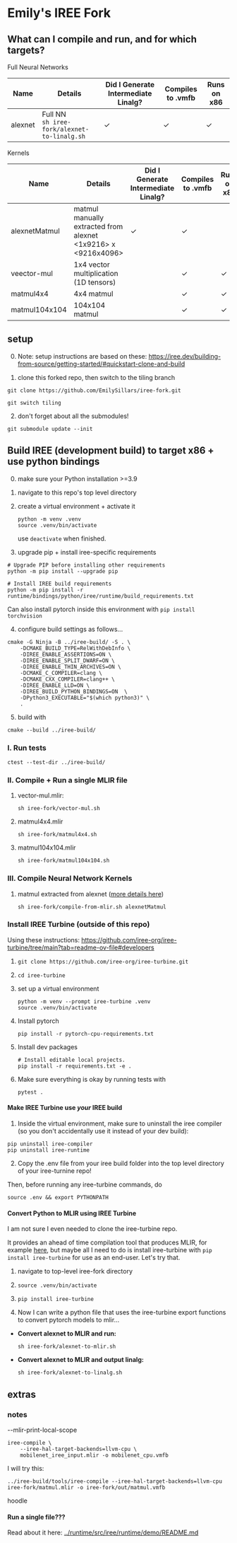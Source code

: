 # Emily's IREE Fork

## What can I compile and run, and for which targets?

Full Neural Networks

| Name    | Details                                          | Did I Generate Intermediate Linalg? | Compiles to .vmfb | Runs on x86 |
| ------- | ------------------------------------------------ | ----------------------------------- | ----------------- | ----------- |
| alexnet | Full NN<br />`sh iree-fork/alexnet-to-linalg.sh` | ✓                                   | ✓                 | ✓           |

Kernels

| Name          | Details                                                      | Did I Generate Intermediate Linalg? | Compiles to .vmfb | Runs on x86 |
| ------------- | ------------------------------------------------------------ | ----------------------------------- | ----------------- | ----------- |
| alexnetMatmul | matmul manually extracted from alexnet<br /><1x9216> x <9216x4096> | ✓                                   | ✓                 |             |
| veector-mul   | 1x4 vector multiplication (1D tensors)                       |                                     | ✓                 | ✓           |
| matmul4x4     | 4x4 matmul                                                   |                                     | ✓                 | ✓           |
| matmul104x104 | 104x104 matmul                                               |                                     | ✓                 | ✓           |

## setup

0. Note: setup instructions are based on these: https://iree.dev/building-from-source/getting-started/#quickstart-clone-and-build

1. clone this forked repo, then switch to the tiling branch

```
git clone https://github.com/EmilySillars/iree-fork.git

git switch tiling
```

2. don't forget about all the submodules!

```
git submodule update --init
```

## Build IREE (development build) to target x86 + use python bindings

0. make sure your  Python installation >=3.9

1. navigate to this repo's top level directory

2. create a virtual environment + activate it

   ```
   python -m venv .venv
   source .venv/bin/activate
   ```

   use `deactivate` when finished.

3. upgrade pip + install iree-specific requirements

```
# Upgrade PIP before installing other requirements
python -m pip install --upgrade pip

# Install IREE build requirements
python -m pip install -r runtime/bindings/python/iree/runtime/build_requirements.txt
```

Can also install pytorch inside this environment with `pip install torchvision `

4. configure build settings as follows...

```
cmake -G Ninja -B ../iree-build/ -S . \
    -DCMAKE_BUILD_TYPE=RelWithDebInfo \
    -DIREE_ENABLE_ASSERTIONS=ON \
    -DIREE_ENABLE_SPLIT_DWARF=ON \
    -DIREE_ENABLE_THIN_ARCHIVES=ON \
    -DCMAKE_C_COMPILER=clang \
    -DCMAKE_CXX_COMPILER=clang++ \
    -DIREE_ENABLE_LLD=ON \
    -DIREE_BUILD_PYTHON_BINDINGS=ON  \
    -DPython3_EXECUTABLE="$(which python3)" \
    .
```

5. build with

```
cmake --build ../iree-build/
```

### I. Run tests

```
ctest --test-dir ../iree-build/
```

### II. Compile + Run a single MLIR file

1. vector-mul.mlir: 
   ````
   sh iree-fork/vector-mul.sh
   ````

2. matmul4x4.mlir
   ```
   sh iree-fork/matmul4x4.sh
   ```

3. matmul104x104.mlir
   ```
   sh iree-fork/matmul104x104.sh
   ```

### III. Compile Neural Network Kernels

1. matmul extracted from alexnet ([more details here](pulling-out-a-matmul-kernel.md))

   ```
   sh iree-fork/compile-from-mlir.sh alexnetMatmul
   ```

### Install IREE Turbine (outside of this repo)

Using these instructions: https://github.com/iree-org/iree-turbine/tree/main?tab=readme-ov-file#developers

1. `git clone https://github.com/iree-org/iree-turbine.git`

2. `cd iree-turbine`

3. set up a virtual environment
   ```
   python -m venv --prompt iree-turbine .venv
   source .venv/bin/activate
   ```

4. Install pytorch
   ```
   pip install -r pytorch-cpu-requirements.txt
   ```

5. Install dev packages
   ```
   # Install editable local projects.
   pip install -r requirements.txt -e .
   ```

6. Make sure everything is okay by running tests with
   ```
   pytest .
   ```

#### Make IREE Turbine use *your* IREE build

1. Inside the virtual environment, make sure to uninstall the iree compiler (so you don't accidentally use it instead of your dev build):

```
pip uninstall iree-compiler
pip uninstall iree-runtime
```

2. Copy the .env file from your iree build folder into the top level directory of your iree-turnine repo!

Then, before running any iree-turbine commands, do

```
source .env && export PYTHONPATH
```

#### Convert Python to MLIR using IREE Turbine

I am not sure I even needed to clone the iree-turbine repo.

It provides an ahead of time compilation tool that produces MLIR, for example [here](https://github.com/iree-org/iree-turbine/blob/main/examples/aot_mlp/mlp_export_simple.py), but maybe all I need to do is install iree-turbine with `pip install iree-turbine` for use as an end-user. Let's try that.

1. navigate to top-level iree-fork directory

2. ```
   source .venv/bin/activate
   ```

3. ```
   pip install iree-turbine
   ```

4. Now I can write a python file that uses the iree-turbine export functions to convert pytorch models to mlir...

- **Convert alexnet to MLIR and run:**

  ```
  sh iree-fork/alexnet-to-mlir.sh
  ```

- **Convert alexnet to MLIR and output linalg:**

  ```
  sh iree-fork/alexnet-to-linalg.sh
  ```

## extras

### notes

--mlir-print-local-scope

```
iree-compile \
    --iree-hal-target-backends=llvm-cpu \
    mobilenet_iree_input.mlir -o mobilenet_cpu.vmfb
```

I will try this:

```
../iree-build/tools/iree-compile --iree-hal-target-backends=llvm-cpu iree-fork/matmul.mlir -o iree-fork/out/matmul.vmfb
```

hoodle

#### Run a single file???

Read about it here: [../runtime/src/iree/runtime/demo/README.md](../runtime/src/iree/runtime/demo/README.md)

